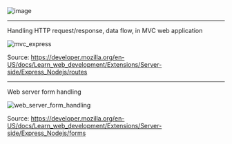 <img alt="image" src="https://github.com/user-attachments/assets/c280eacf-e37c-4acc-ae28-c88837de01ac" />

---
Handling HTTP request/response, data flow, in MVC web application

![mvc_express](https://github.com/user-attachments/assets/83ab9db2-758c-46e4-828c-35f9e5d4736c)

Source:
https://developer.mozilla.org/en-US/docs/Learn_web_development/Extensions/Server-side/Express_Nodejs/routes

---

Web server form handling

![web_server_form_handling](https://github.com/user-attachments/assets/463b66e7-bc91-4e86-aef8-64d84667e9f0)

Source:
https://developer.mozilla.org/en-US/docs/Learn_web_development/Extensions/Server-side/Express_Nodejs/forms

